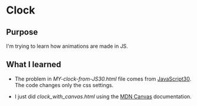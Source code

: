 # Clock 

## Purpose

I'm trying to learn how animations are made in JS.

## What I learned 
- The problem in *MY-clock-from-JS30.html* file comes from [JavaScript30](https://github.com/wesbos/JavaScript30/tree/master/03%20-%20CSS%20Variables). The code changes only the css settings. 

- I just did *clock_with_canvas.html* using the [MDN Canvas](https://developer.mozilla.org/en-US/docs/Web/API/Canvas_API) documentation.
